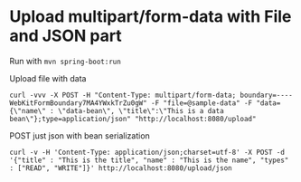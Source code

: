 # Upload multipart/form-data with File and JSON part

Run with ```mvn spring-boot:run```

Upload file with data

```curl -vvv -X POST -H "Content-Type: multipart/form-data; boundary=----WebKitFormBoundary7MA4YWxkTrZu0gW" -F "file=@sample-data" -F "data={\"name\" : \"data-bean\", \"title\":\"This is a data bean\"};type=application/json" "http://localhost:8080/upload"```


POST just json with bean serialization

```curl -v -H 'Content-Type: application/json;charset=utf-8' -X POST -d '{"title" : "This is the title", "name" : "This is the name", "types" : ["READ", "WRITE"]}' http://localhost:8080/upload/json```